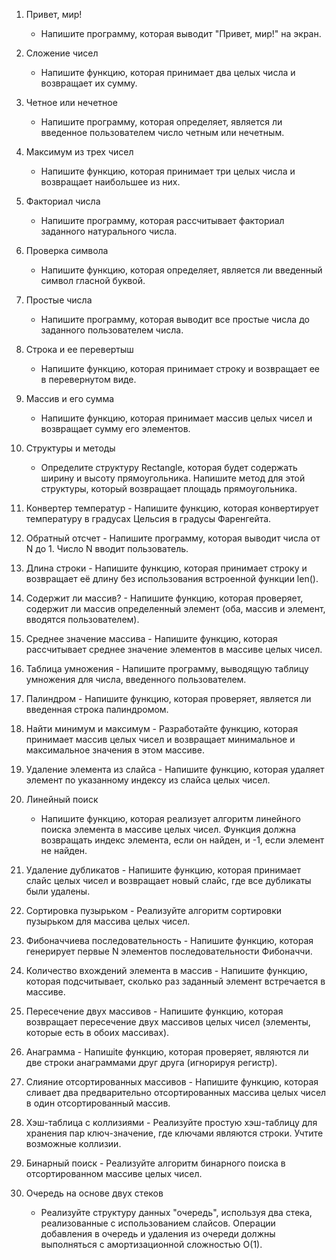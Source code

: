   1. Привет, мир!
      - Напишите программу, которая выводит "Привет, мир!" на экран.

  2. Сложение чисел
      - Напишите функцию, которая принимает два целых числа и возвращает их сумму.

  3. Четное или нечетное
      - Напишите программу, которая определяет, является ли введенное пользователем число четным или нечетным.

  4. Максимум из трех чисел
      - Напишите функцию, которая принимает три целых числа и возвращает наибольшее из них.

  5. Факториал числа
      - Напишите программу, которая рассчитывает факториал заданного натурального числа.

  6. Проверка символа
      - Напишите функцию, которая определяет, является ли введенный символ гласной буквой.

  7. Простые числа
      - Напишите программу, которая выводит все простые числа до заданного пользователем числа.

  8. Строка и ее перевертыш
      - Напишите функцию, которая принимает строку и возвращает ее в перевернутом виде.

  9. Массив и его сумма
      - Напишите функцию, которая принимает массив целых чисел и возвращает сумму его элементов.

  10. Структуры и методы
      - Определите структуру Rectangle, которая будет содержать ширину и высоту прямоугольника. Напишите метод для этой структуры, который возвращает площадь прямоугольника.


  11. Конвертер температур
    - Напишите функцию, которая конвертирует температуру в градусах Цельсия в градусы Фаренгейта.

  12. Обратный отсчет
     - Напишите программу, которая выводит числа от N до 1. Число N вводит пользователь.

  13. Длина строки
     - Напишите функцию, которая принимает строку и возвращает её длину без использования встроенной функции len().

  14. Содержит ли массив?
     - Напишите функцию, которая проверяет, содержит ли массив определенный элемент (оба, массив и элемент, вводятся пользователем).

  15. Среднее значение массива
     - Напишите функцию, которая рассчитывает среднее значение элементов в массиве целых чисел.

  16. Таблица умножения
     - Напишите программу, выводящую таблицу умножения для числа, введенного пользователем.

  17. Палиндром
     - Напишите функцию, которая проверяет, является ли введенная строка палиндромом.

  18. Найти минимум и максимум
     - Разработайте функцию, которая принимает массив целых чисел и возвращает минимальное и максимальное значения в этом массиве.

  19. Удаление элемента из слайса
     - Напишите функцию, которая удаляет элемент по указанному индексу из слайса целых чисел.

  20. Линейный поиск
      - Напишите функцию, которая реализует алгоритм линейного поиска элемента в массиве целых чисел. Функция должна возвращать индекс элемента, если он найден, и -1, если элемент не найден.


  21. Удаление дубликатов
    - Напишите функцию, которая принимает слайс целых чисел и возвращает новый слайс, где все дубликаты были удалены.

  22. Сортировка пузырьком
     - Реализуйте алгоритм сортировки пузырьком для массива целых чисел.

  23. Фибоначчиева последовательность
     - Напишите функцию, которая генерирует первые N элементов последовательности Фибоначчи.

  24. Количество вхождений элемента в массив
     - Напишите функцию, которая подсчитывает, сколько раз заданный элемент встречается в массиве.

  25. Пересечение двух массивов
     - Напишите функцию, которая возвращает пересечение двух массивов целых чисел (элементы, которые есть в обоих массивах).

  26. Анаграмма
     - Напишite функцию, которая проверяет, являются ли две строки анаграммами друг друга (игнорируя регистр).

  27. Слияние отсортированных массивов
     - Напишите функцию, которая сливает два предварительно отсортированных массива целых чисел в один отсортированный массив.

  28. Хэш-таблица с коллизиями
     - Реализуйте простую хэш-таблицу для хранения пар ключ-значение, где ключами являются строки. Учтите возможные коллизии.

  29. Бинарный поиск
     - Реализуйте алгоритм бинарного поиска в отсортированном массиве целых чисел.

  30. Очередь на основе двух стеков
      - Реализуйте структуру данных "очередь", используя два стека, реализованные с использованием слайсов. Операции добавления в очередь и удаления из очереди должны выполняться с амортизационной сложностью O(1).
